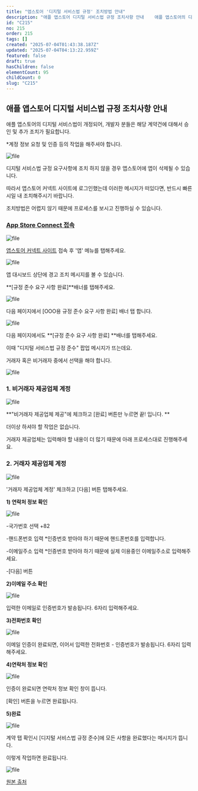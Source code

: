 ```yaml
---
title: "앱스토어 '디지털 서비스법 규정' 조치방법 안내"
description: "애플 앱스토어 디지털 서비스법 규정 조치사항 안내    애플 앱스토어의 디지털 서비스법이 개정되어, 개발자 분들은 해당 계약건에 대해서 승인 및 추가 조치가 필요합니다.  *계정 정보 요청 및 인증 등의 작업을 해주셔야 합니다.  ![file](https://im..."
id: "C215"
no: 215
order: 215
tags: []
created: "2025-07-04T01:43:38.187Z"
updated: "2025-07-04T04:13:22.959Z"
featured: false
draft: true
hasChildren: false
elementCount: 95
childCount: 0
slug: "C215"
---
```


## 애플 앱스토어 디지털 서비스법 규정 조치사항 안내



애플 앱스토어의 디지털 서비스법이 개정되어, 개발자 분들은 해당 계약건에 대해서 승인 및 추가 조치가 필요합니다.

*계정 정보 요청 및 인증 등의 작업을 해주셔야 합니다.

![file](/images/95efdf0a5a0fb32e2e0e5e45c9e40060.jpg)

디지털 서비스법 규정 요구사항에 조치 하지 않을 경우 앱스토어에 앱이 삭제될 수 있습니다.

따라서 앱스토어 커넥트 사이트에 로그인했는데 이러한 메시지가 떠있다면, 반드시 빠른 시일 내 조치해주시기 바랍니다.

조치방법은 어렵지 않기 때문에 프로세스를 보시고 진행하실 수 있습니다.



### [App Store Connect  접속](https://appstoreconnect.apple.com/)



![file](/images/433cefc15d102bd6aec0a8b54e31fb23.jpg)

[앱스토어 커넥트 사이트](https://appstoreconnect.apple.com/) 접속 후 '앱' 메뉴를 탭해주세요.



![file](/images/902f790f16d377cfb7875c344be13e7a.jpg)

앱 대시보드 상단에 경고 조치 메시지를 볼 수 있습니다. 

**[규정 준수 요구 사항 완료]**배너를 탭해주세요.



![file](/images/1b5b18b912b81fa473667385133284e2.jpg)

다음 페이지에서 [OOO용 규정 준수 요구 사항 완료] 배너 탭 합니다.



![file](/images/ca15ee58ffbf8bc9dc612e2ea105e701.jpg)

다음 페이지에서도 **[규정 준수 요구 사항 완료] **배너를 탭해주세요.

이때 "디지털 서비스법 규정 준수" 팝업 메시지가 뜨는데요.

거래자 혹은 비거래자 중에서 선택을 해야 합니다.

![file](/images/a847b3271bdf131472d1c60abf2f720c.jpg)



### 1. 비거래자 제공업체 계정



![file](/images/f8d208f819892cf542cabe3fbf8d97bc.jpg)

**"비거래자 제공업체 제공"에 체크하고 [완료] 버튼만 누르면 끝! 입니다. **

더이상 하셔야 할 작업은 없습니다.

거래자 제공업체는 입력해야 할 내용이 더 많기 때문에 아래 프로세스대로 진행해주세요.



### 2. 거래자 제공업체 계정



![file](/images/b60c93c3a591c83eebfa53454e5618ac.jpg)

'거래자 제공업체 계정' 체크하고 [다음] 버튼 탭해주세요.



**1) 연락처 정보 확인**

![file](/images/6e988e0f45be296088ffe3b6d93ca139.jpg)

-국가번호 선택 +82

-핸드폰번호 입력 *인증번호 받아야 하기 때문에 핸드폰번호를 입력합니다.

-이메일주소 입력 *인증번호 받아야 하기 때문에 실제 이용중인 이메일주소로 입력해주세요.

-[다음] 버튼



**2)이메일 주소 확인**

![file](/images/bbe9b437a990cddd0c3fdbd7c657aa58.jpg)

입력한 이메일로 인증번호가 발송됩니다. 6자리 입력해주세요.



**3)전화번호 확인**

![file](/images/5b9504d8d4f9b41124124b41128007f5.jpg)

이메일 인증이 완료되면, 이어서 입력한 전화번호 - 인증번호가 발송됩니다. 6자리 입력해주세요.



**4)연락처 정보 확인**

![file](/images/0897c654c9d12a41b156e945a62509e6.jpg)

인증이 완료되면 연락처 정보 확인 창이 뜹니다.

[확인] 버튼을 누르면 완료됩니다.



**5)완료**

![file](/images/06e8c21ff856193df6296d3ca5fbc931.jpg)

계약 탭 확인시 [디지털 서비스법 규정 준수]에 모든 사항을 완료했다는 메시지가 뜹니다.

이렇게 작업하면 완료됩니다.

![file](/images/c204624413a7d0c93d1abf7c1f41854f.jpg)



[원본 출처](https://documentation.swing2app.co.kr/knowledgebase/appstore/business#id-3)

